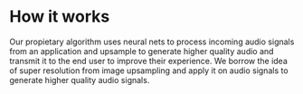 # How it works

Our propietary algorithm uses neural nets to process incoming audio signals from an application and upsample to generate higher quality audio and transmit it to the end user to improve their experience. 
We borrow the idea of super resolution from image upsampling and apply it on audio signals to generate higher quality audio signals.

